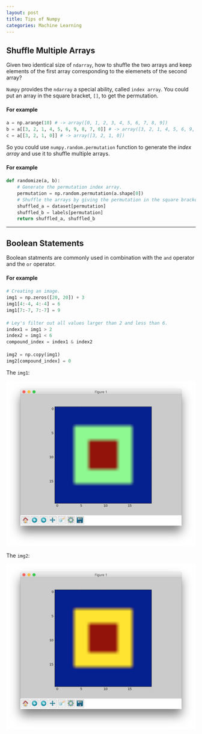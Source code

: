 ```yaml
---
layout: post
title: Tips of Numpy
categories: Machine Learning
---
```


Shuffle Multiple Arrays
-----------------------

Given two identical size of `ndarray`, how to shuffle the two arrays and keep elements of the first array corresponding to the elemenets of the second array?

`Numpy` provides the `ndarray` a special ability, called `index array`. You could put an array in the square bracket, `[]`, to get the permutation.

#### For example

```python
a = np.arange(10) # -> array([0, 1, 2, 3, 4, 5, 6, 7, 8, 9])
b = a[[3, 2, 1, 4, 5, 6, 9, 8, 7, 0]] # -> array([3, 2, 1, 4, 5, 6, 9, 8, 7, 0])
c = a[[3, 2, 1, 0]] # -> array([3, 2, 1, 0])
```

So you could use `numpy.random.permutation` function to generate the *index array* and use it to shuffle multiple arrays.

#### For example

```python
def randomize(a, b):
    # Generate the permutation index array.
    permutation = np.random.permutation(a.shape[0])
    # Shuffle the arrays by giving the permutation in the square brackets.
    shuffled_a = dataset[permutation]
    shuffled_b = labels[permutation]
    return shuffled_a, shuffled_b
```

---

Boolean Statements
------------------

Boolean statments are commonly used in combination with the `and` operator and the `or` operator.

#### For example

```python
# Creating an image.
img1 = np.zeros([20, 20]) + 3
img1[4:-4, 4:-4] = 6
img1[7:-7, 7:-7] = 9

# Ley's filter out all values larger than 2 and less than 6.
index1 = img1 > 2
index2 = img1 < 6
compound_index = index1 & index2

img2 = np.copy(img1)
img2[compound_index] = 0
```

The `img1`:

![...](/images/2016-07-09-tips-of-numpy/ex-02-fig-01.png)

The `img2`:

![...](/images/2016-07-09-tips-of-numpy/ex-02-fig-02.png)
